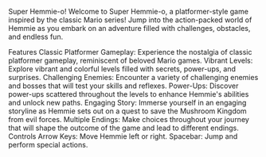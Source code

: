 Super Hemmie-o!
Welcome to Super Hemmie-o, a platformer-style game inspired by the classic Mario series! Jump into the action-packed world of Hemmie as you embark on an adventure filled with challenges, obstacles, and endless fun.

Features
Classic Platformer Gameplay: Experience the nostalgia of classic platformer gameplay, reminiscent of beloved Mario games.
Vibrant Levels: Explore vibrant and colorful levels filled with secrets, power-ups, and surprises.
Challenging Enemies: Encounter a variety of challenging enemies and bosses that will test your skills and reflexes.
Power-Ups: Discover power-ups scattered throughout the levels to enhance Hemmie's abilities and unlock new paths.
Engaging Story: Immerse yourself in an engaging storyline as Hemmie sets out on a quest to save the Mushroom Kingdom from evil forces.
Multiple Endings: Make choices throughout your journey that will shape the outcome of the game and lead to different endings.
Controls
Arrow Keys: Move Hemmie left or right.
Spacebar: Jump and perform special actions.
